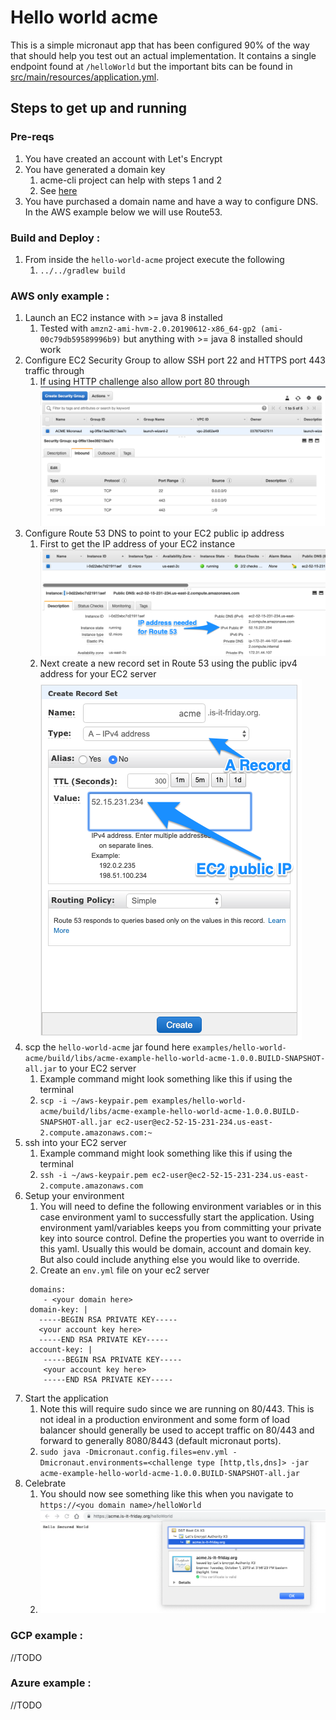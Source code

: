 # Hello world acme
This is a simple micronaut app that has been configured 90% of the way that should help you test out an actual implementation.
It contains a single endpoint found at `/helloWorld` but the important bits can be found in [src/main/resources/application.yml](src/main/resources/application.yml).

## Steps to get up and running

### Pre-reqs
1. You have created an account with Let's Encrypt
1. You have generated a domain key
   1. acme-cli project can help with steps 1 and 2
   1. See [here](../acme-cli/README.md)
1. You have purchased a domain name and have a way to configure DNS. In the AWS example below we will use Route53.

### Build and Deploy : 
1. From inside the `hello-world-acme` project execute the following
   1. `../../gradlew build` 

### AWS only example : 
1. Launch an EC2 instance with >= java 8 installed
   1. Tested with `amzn2-ami-hvm-2.0.20190612-x86_64-gp2 (ami-00c79db59589996b9)` but anything with >= java 8 installed should work
1. Configure EC2 Security Group to allow SSH port 22 and HTTPS port 443 traffic through
   1. If using HTTP challenge also allow port 80 through
    ![Configure Security Group](docs/images/EC2_Security_Group.png)  
1. Configure Route 53 DNS to point to your EC2 public ip address
   1. First to get the IP address of your EC2 instance
   ![Obtain IPv4 IP Address for EC2 instance](docs/images/Instances__EC2_Management_Console.png)
   1. Next create a new record set in Route 53 using the public ipv4 address for your EC2 server
   ![Create A record in Route53](docs/images/Route_53_Management_Console.png)
1. scp the `hello-world-acme` jar found here `examples/hello-world-acme/build/libs/acme-example-hello-world-acme-1.0.0.BUILD-SNAPSHOT-all.jar` to your EC2 server
   1. Example command might look something like this if using the terminal
   1. `scp -i ~/aws-keypair.pem examples/hello-world-acme/build/libs/acme-example-hello-world-acme-1.0.0.BUILD-SNAPSHOT-all.jar ec2-user@ec2-52-15-231-234.us-east-2.compute.amazonaws.com:~`
1. ssh into your EC2 server  
    1. Example command might look something like this if using the terminal
    1. `ssh -i ~/aws-keypair.pem ec2-user@ec2-52-15-231-234.us-east-2.compute.amazonaws.com`
1. Setup your environment 
    1. You will need to define the following environment variables or in this case environment yaml to successfully start the application. Using environment yaml/variables keeps you from committing
    your private key into source control. Define the properties you want to override in this yaml. Usually this would be domain, account and domain key. But also could include anything else you would like to override.
    1. Create an `env.yml` file on your ec2 server
    ```
     domains: 
        - <your domain here>
     domain-key: |
       -----BEGIN RSA PRIVATE KEY-----
       <your account key here>
       -----END RSA PRIVATE KEY-----
     account-key: |
        -----BEGIN RSA PRIVATE KEY-----
        <your account key here>
        -----END RSA PRIVATE KEY-----    
    ```
1. Start the application
    1. Note this will require sudo since we are running on 80/443. This is not ideal in a production environment and some form of load balancer
    should generally be used to accept traffic on 80/443 and forward to generally 8080/8443 (default micronaut ports). 
    1. `sudo java -Dmicronaut.config.files=env.yml -Dmicronaut.environments=<challenge type [http,tls,dns]> -jar acme-example-hello-world-acme-1.0.0.BUILD-SNAPSHOT-all.jar` 
1. Celebrate
    1. You should now see something like this when you navigate to `https://<you domain name>/helloWorld`
    1. ![Secured site with Let's Encrypt certificate](docs/images/Acme_cert_micronaut.png)

### GCP example : 
//TODO

### Azure example : 
//TODO